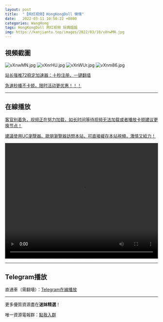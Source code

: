 ```yaml
---
layout: post
title:  "【网红视频】HongKongDoll 懒惰"
date:   2022-03-11 10:50:22 +0800
categories: WangHong
tags: HongKongDoll 网红视频 玩偶姐姐
img: https://kanjiantu.top/images/2022/03/10/vXnwMN.jpg
---
```



## 視頻截圖

![vXnwMN.jpg](https://kanjiantu.top/images/2022/03/10/vXnwMN.jpg)
![vXnrHU.jpg](https://kanjiantu.top/images/2022/03/10/vXnrHU.jpg)
![vXnWUr.jpg](https://kanjiantu.top/images/2022/03/10/vXnWUr.jpg)
![vXnm86.jpg](https://kanjiantu.top/images/2022/03/10/vXnm86.jpg)

<u>站长强推72稳定加速器：[十秒注册、一键翻墙](https://www.mimei.blog/skip/vpn.html) </u>


<u>急速秒播不卡顿，限时活动更优惠！！！</u>
* * *
## 在線播放
<u>客官别着急，视频正在努力加载，如长时间等待视频无法加载或者播放卡顿建议更换节点！</u>

<u>建議使用UC瀏覽器、歐朋瀏覽器訪問本站，可直接緩存本站視頻，激情又給力！</u>
<center><video src="https://cdn.publer.io/uploads/videos/62449949db2797743f72905b/ea5191d3022d3055a6559a34ddb8e4fa.mp4" width="100%" height="380px" controls="controls"></video></center>

* * *
## Telegram播放

直通車（需翻墻）：[Telegram在線播放](https://t.me/mimeijingxuan/17)

* * *
更多優質資源盡在**迷妹精選**！

唯一資源電報群：[點我入群](https://t.me/mimeijingxuan)


